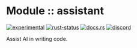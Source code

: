 <!-- {{# generate.module_header{} #}} -->

# Module :: assistant
[![experimental](https://raster.shields.io/static/v1?label=stability&message=experimental&color=orange&logoColor=eee)](https://github.com/emersion/stability-badges#experimental) [![rust-status](https://github.com/Wandalen/wTools/actions/workflows/ModuleassistantPush.yml/badge.svg)](https://github.com/Wandalen/wTools/actions/workflows/ModuleassistantPush.yml) [![docs.rs](https://img.shields.io/docsrs/assistant?color=e3e8f0&logo=docs.rs)](https://docs.rs/assistant) [![discord](https://img.shields.io/discord/872391416519737405?color=eee&logo=discord&logoColor=eee&label=ask)](https://discord.gg/m3YfbXpUUY)

Assist AI in writing code.

<!--
### Basic use-case

```rust
use assistant::*;

fn main()
{
}
```

### To add to your project

```bash
cargo add assistant
```

### Try out from the repository

``` shell test
git clone https://github.com/Wandalen/wTools
cd wTools
cargo run --example assistant_trivial
cargo run
```
-->
